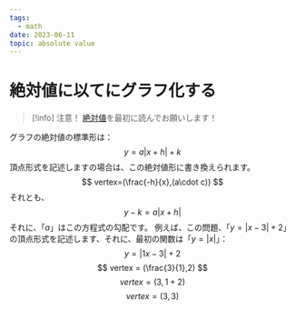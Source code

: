 ```yaml
---
tags:
  - math
date: 2023-06-11
topic: absolute value
---
```


# 絶対値に以てにグラフ化する

> [!info] 注意！
> [絶対値](20230612-%E7%B5%B6%E5%AF%BE%E5%80%A4)を最初に読んでお願いします！

グラフの絶対値の標準形は：
$$
y=a|x+h|+k
$$
頂点形式を記述しますの場合は、この絶対値形に書き換えられます。
$$
vertex=(\frac{-h}{x},(a\cdot c))
$$
それとも、
$$
y-k=a|x+h|
$$
それに、「$a$」はこの方程式の勾配です。
例えば、この問題、「$y=|x-3|+2$」の頂点形式を記述します、それに、最初の関数は「$y=|x|$」：
$$
y=|1x-3|+2
$$
$$
vertex = (\frac{3}{1},2)
$$
$$
vertex = (3,1+2)
$$
$$
vertex = (3,3)
$$
